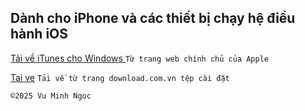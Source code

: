 ## Dành cho iPhone và các thiết bị chạy hệ điều hành iOS


[Tải về iTunes cho Windows ](https://support.apple.com/vi-vn/118290)`Từ trang web chính chủ của Apple`

[Tai ve](https://download.com.vn/download/itunes-5385?linkid=14532) `Tải về từ trang download.com.vn tệp cài đặt `

    ©️2025 Vu Minh Ngoc
